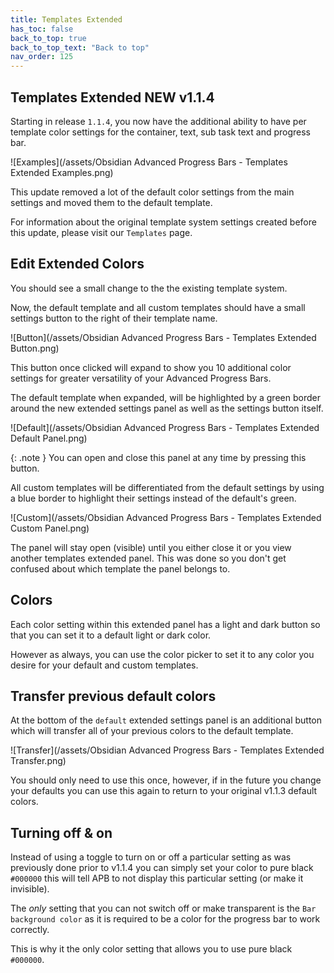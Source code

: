 ```yaml
---
title: Templates Extended
has_toc: false
back_to_top: true
back_to_top_text: "Back to top"
nav_order: 125
---
```


## Templates Extended <span class="label label-green badge">NEW v1.1.4</span>
Starting in release `1.1.4`, you now have the additional ability to have per template color settings for the container, text, sub task text and progress bar.

![Examples](/assets/Obsidian Advanced Progress Bars - Templates Extended Examples.png)

This update removed a lot of the default color settings from the main settings and moved them to the default template.

For information about the original template system settings created before this update, please visit our `Templates` page.


## Edit Extended Colors
You should see a small change to the the existing template system.

Now, the default template and all custom templates should have a small settings button to the right of their template name.

![Button](/assets/Obsidian Advanced Progress Bars - Templates Extended Button.png)

This button once clicked will expand to show you 10 additional color settings for greater versatility of your Advanced Progress Bars.

The default template when expanded, will be highlighted by a green border around the new extended settings panel as well as the settings button itself.

![Default](/assets/Obsidian Advanced Progress Bars - Templates Extended Default Panel.png)

{: .note }
You can open and close this panel at any time by pressing this button.

All custom templates will be differentiated from the default settings by using a blue border to highlight their settings instead of the default's green.

![Custom](/assets/Obsidian Advanced Progress Bars - Templates Extended Custom Panel.png)

The panel will stay open (visible) until you either close it or you view another templates extended panel.  This was done so you don't get confused about which template the panel belongs to.

## Colors
Each color setting within this extended panel has a light and dark button so that you can set it to a default light or dark color.

However as always, you can use the color picker to set it to any color you desire for your default and custom templates.

## Transfer previous default colors
At the bottom of the `default` extended settings panel is an additional button which will transfer all of your previous colors to the default template.

![Transfer](/assets/Obsidian Advanced Progress Bars - Templates Extended Transfer.png)

You should only need to use this once, however, if in the future you change your defaults you can use this again to return to your original v1.1.3 default colors.

## Turning off & on
Instead of using a toggle to turn on or off a particular setting as was previously done prior to v1.1.4 you can simply set your color to pure black `#000000` this will tell APB to not display this particular setting (or make it invisible).

The *only* setting that you can not switch off or make transparent is the `Bar background color` as it is required to be a color for the progress bar to work correctly.

This is why it the only color setting that allows you to use pure black `#000000`.